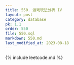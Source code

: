 ```yaml
---
title: 550. 游戏玩法分析 IV
layout: post
category: database
pk: 1.1
order: 550
file: 550.sql
markdown: 550.md
last_modified_at: 2023-08-18
---
```


{% include leetcode.md %}
